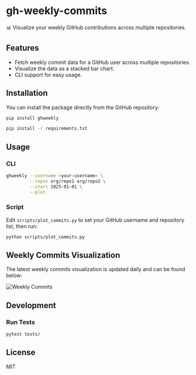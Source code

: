 # gh-weekly-commits

📊 Visualize your weekly GitHub contributions across multiple repositories.

## Features
- Fetch weekly commit data for a GitHub user across multiple repositories.
- Visualize the data as a stacked bar chart.
- CLI support for easy usage.

## Installation

You can install the package directly from the GitHub repository:

```bash
pip install ghweekly
```

```bash
pip install -r requirements.txt
```

## Usage

### CLI

```bash
ghweekly --username <your-username> \
         --repos org/repo1 org/repo2 \
         --start 2025-01-01 \
         --plot
```

### Script

Edit `scripts/plot_commits.py` to set your GitHub username and repository list, then run:

```bash
python scripts/plot_commits.py
```

## Weekly Commits Visualization

The latest weekly commits visualization is updated daily and can be found below:

![Weekly Commits](./weekly_commits.png)

## Development

### Run Tests

```bash
pytest tests/
```

## License

MIT
